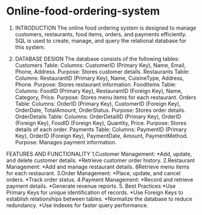 # Online-food-ordering-system

1. INTRODUCTION
The online food ordering system is designed to manage customers, restaurants, food items, orders, and payments efficiently. SQL is used to create, manage, and query the relational database for this system.

2. DATABASE DESIGN
The database consists of the following tables:
Customers Table:
Columns: CustomerID (Primary Key), Name, Email, Phone, Address.
Purpose: Stores customer details.
Restaurants Table:
Columns: RestaurantID (Primary Key), Name, CuisineType, Address, Phone.
Purpose: Stores restaurant information.
FoodItems Table:
Columns: FoodID (Primary Key), RestaurantID (Foreign Key), Name, Category, Price.
Purpose: Stores menu items for each restaurant.
Orders Table:
Columns: OrderID (Primary Key), CustomerID (Foreign Key), OrderDate, TotalAmount, OrderStatus.
Purpose: Stores order details.
OrderDetails Table:
Columns: OrderDetailID (Primary Key), OrderID (Foreign Key), FoodID (Foreign Key), Quantity, Price.
Purpose: Stores details of each order.
Payments Table:
Columns: PaymentID (Primary Key), OrderID (Foreign Key), PaymentDate, Amount, PaymentMethod.
Purpose: Manages payment information.

FEATURES AND FUNCTIONALITY
1.Customer Management:
*Add, update, and delete customer details.
*Retrieve customer order history.
2.Restaurant Management:
*Add and manage restaurant details.
8Retrieve menu items for each restaurant.
3.Order Management:
*Place, update, and cancel orders.
*Track order status.
4.Payment Management:
*Record and retrieve payment details.
*Generate revenue reports.
5. Best Practices
*Use Primary Keys for unique identification of records.
*Use Foreign Keys to establish relationships between tables.
*Normalize the database to reduce redundancy.
*Use Indexes for faster query performance.
